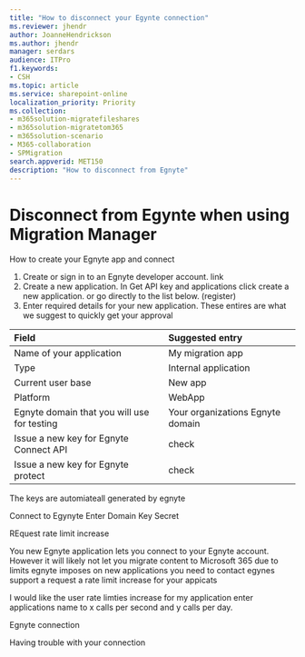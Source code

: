 ```yaml
---
title: "How to disconnect your Egynte connection"
ms.reviewer: jhendr
author: JoanneHendrickson
ms.author: jhendr
manager: serdars
audience: ITPro
f1.keywords:
- CSH
ms.topic: article
ms.service: sharepoint-online
localization_priority: Priority
ms.collection: 
- m365solution-migratefileshares
- m365solution-migratetom365
- m365solution-scenario
- M365-collaboration
- SPMigration
search.appverid: MET150
description: "How to disconnect from Egnyte" 
---
```

# Disconnect from Egynte when using Migration Manager

How to create your Egnyte app and connect

1.  Create or sign in to an Egnyte developer account.  link
2.  Create a new application.  In Get API key and applications click create a new application.  or go directly to the list below.  (register)
3. Enter required details for your new application.  These entires are what we suggest to quickly get your approval

|Field|Suggested entry|
|:-----|:----|
|Name of your application |My migration app|
|Type|Internal application |
|Current user base|New app|
|Platform |WebApp|
|Egnyte domain that you will use for testing | Your organizations Egnyte domain|
|Issue a new key for Egnyte Connect API |check|
|Issue a new key for Egnyte protect | check|


The keys are automiateall generated by egnyte

Connect to Egynyte 
Enter  Domain
Key
Secret


REquest rate limit increase

You new Egnyte application lets you connect to your Egnyte account.  However it will likely not let you migrate content to Microsoft 365 due to limits egnyte imposes on new applications you need to contact egynes support a request a rate limit increase for your appicats

I would like the user rate limties increase for my application enter applications name to x calls per second and y calls per day.

Egnyte connection

Having trouble with your connection 


